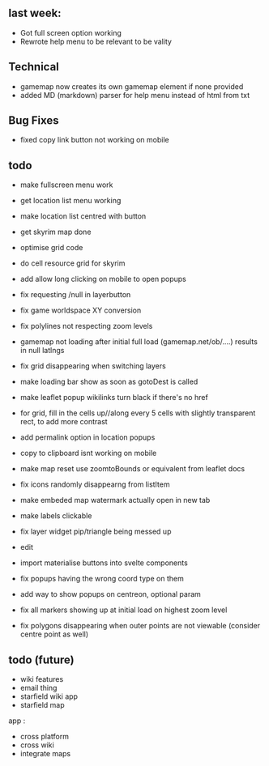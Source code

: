 ## last week:

- Got full screen option working
- Rewrote help menu to be relevant to be vality


## Technical
- gamemap now creates its own gamemap element if none provided
- added MD (markdown) parser for help menu instead of html from txt

## Bug Fixes
- fixed copy link button not working on mobile






## todo
- make fullscreen menu work



- get location list menu working
- make location list centred with button
- get skyrim map done
- optimise grid code
- do cell resource grid for skyrim




- add allow long clicking on mobile to open popups
- fix requesting /null in layerbutton
- fix game worldspace XY conversion
- fix polylines not respecting zoom levels
- gamemap not loading after initial full load (gamemap.net/ob/....) results in null latlngs
- fix grid disappearing when switching layers
- make loading bar show as soon as gotoDest is called
- make leaflet popup wikilinks turn black if there's no href
- for grid, fill in the cells up//along every 5 cells with slightly transparent rect, to add more contrast
- add permalink option in location popups
- copy to clipboard isnt working on mobile
- make map reset use zoomtoBounds or equivalent from leaflet docs
- fix icons randomly disappearng from listItem
- make embeded map watermark actually open in new tab
- make labels clickable
- fix layer widget pip/triangle being messed up
- edit
- import materialise buttons into svelte components
- fix popups having the wrong coord type on them
- add way to show popups on centreon, optional param
- fix all markers showing up at initial load on highest zoom level
- fix polygons disappearing when outer points are not viewable (consider centre point as well)

## todo (future)
- wiki features
- email thing
- starfield wiki app
- starfield map

app :
- cross platform
- cross wiki
- integrate maps